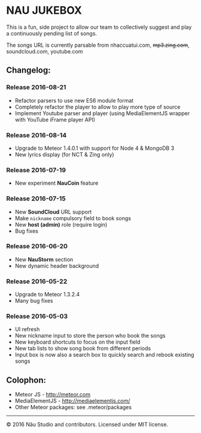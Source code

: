 NAU JUKEBOX
===========
This is a fun, side project to allow our team to collectively suggest and play a continuously pending list of songs.

The songs URL is currently parsable from nhaccuatui.com, ~~mp3.zing.com~~, soundcloud.com, youtube.com


Changelog:
----------

### Release 2016-08-21
- Refactor parsers to use new ES6 module format
- Completely refactor the player to allow to play more type of source 
- Implement Youtube parser and player (using MediaElementJS wrapper with YouTube iFrame player API)

### Release 2016-08-14
- Upgrade to Meteor 1.4.0.1 with support for Node 4 & MongoDB 3
- New lyrics display (for NCT & Zing only)

### Release 2016-07-19
- New experiment __NauCoin__ feature

### Release 2016-07-15
- New __SoundCloud__ URL support
- Make `nickname` compulsory field to book songs
- New __host (admin)__ role (require login)
- Bug fixes

### Release 2016-06-20
- New __NauStorm__ section
- New dynamic header background 

### Release 2016-05-22
- Upgrade to Meteor 1.3.2.4
- Many bug fixes

### Release 2016-05-03
- UI refresh
- New nickname input to store the person who book the songs
- New keyboard shortcuts to focus on the input field
- New tab lists to show song book from different periods
- Input box is now also a search box to quickly search and rebook existing songs

Colophon:
---------
- Meteor JS - http://meteor.com
- MediaElementJS - http://mediaelementjs.com/ 
- Other Meteor packages: see .meteor/packages

---
© 2016 Nâu Studio and contributors. Licensed under MIT license.
